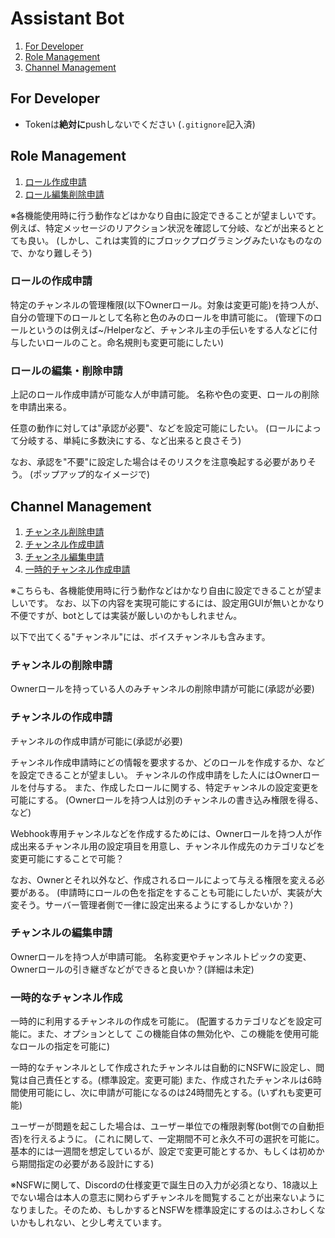 # Assistant Bot

1. [For Developer](#for-developer)
2. [Role Management](#role-management)
3. [Channel Management](#channel-management)

## For Developer

* Tokenは**絶対に**pushしないでください (`.gitignore`記入済)

## Role Management

1. [ロール作成申請](#ロールの作成申請)
2. [ロール編集削除申請](#ロールの編集・削除申請)

※各機能使用時に行う動作などはかなり自由に設定できることが望ましいです。
例えば、特定メッセージのリアクション状況を確認して分岐、などが出来るととても良い。
(しかし、これは実質的にブロックプログラミングみたいなものなので、かなり難しそう)

### ロールの作成申請
特定のチャンネルの管理権限(以下Ownerロール。対象は変更可能)を持つ人が、自分の管理下のロールとして名称と色のみのロールを申請可能に。
(管理下のロールというのは例えば~/Helperなど、チャンネル主の手伝いをする人などに付与したいロールのこと。命名規則も変更可能にしたい)

### ロールの編集・削除申請
上記のロール作成申請が可能な人が申請可能。
名称や色の変更、ロールの削除を申請出来る。

任意の動作に対しては"承認が必要"、などを設定可能にしたい。
(ロールによって分岐する、単純に多数決にする、など出来ると良さそう)

なお、承認を"不要"に設定した場合はそのリスクを注意喚起する必要がありそう。
(ポップアップ的なイメージで)


## Channel Management

1. [チャンネル削除申請](#チャンネルの削除申請)
2. [チャンネル作成申請](#チャンネルの作成申請)
3. [チャンネル編集申請](#チャンネルの編集申請)
4. [一時的チャンネル作成申請](#一時的なチャンネル作成)

※こちらも、各機能使用時に行う動作などはかなり自由に設定できることが望ましいです。
なお、以下の内容を実現可能にするには、設定用GUIが無いとかなり不便ですが、botとしては実装が厳しいのかもしれません。

以下で出てくる"チャンネル"には、ボイスチャンネルも含みます。

### チャンネルの削除申請
Ownerロールを持っている人のみチャンネルの削除申請が可能に(承認が必要)

### チャンネルの作成申請
チャンネルの作成申請が可能に(承認が必要)

チャンネル作成申請時にどの情報を要求するか、どのロールを作成するか、などを設定できることが望ましい。
チャンネルの作成申請をした人にはOwnerロールを付与する。
また、作成したロールに関する、特定チャンネルの設定変更を可能にする。
(Ownerロールを持つ人は別のチャンネルの書き込み権限を得る、など)

Webhook専用チャンネルなどを作成するためには、Ownerロールを持つ人が作成出来るチャンネル用の設定項目を用意し、チャンネル作成先のカテゴリなどを変更可能にすることで可能？

なお、Ownerとそれ以外など、作成されるロールによって与える権限を変える必要がある。
(申請時にロールの色を指定をすることも可能にしたいが、実装が大変そう。サーバー管理者側で一律に設定出来るようにするしかないか？)

### チャンネルの編集申請
Ownerロールを持つ人が申請可能。
名称変更やチャンネルトピックの変更、Ownerロールの引き継ぎなどができると良いか？(詳細は未定)

### 一時的なチャンネル作成
一時的に利用するチャンネルの作成を可能に。
(配置するカテゴリなどを設定可能に。また、オプションとして
この機能自体の無効化や、この機能を使用可能なロールの指定を可能に)

一時的なチャンネルとして作成されたチャンネルは自動的にNSFWに設定し、閲覧は自己責任とする。(標準設定。変更可能)
また、作成されたチャンネルは6時間使用可能にし、次に申請が可能になるのは24時間先とする。(いずれも変更可能)

ユーザーが問題を起こした場合は、ユーザー単位での権限剥奪(bot側での自動拒否)を行えるように。
(これに関して、一定期間不可と永久不可の選択を可能に。基本的には一週間を想定しているが、設定で変更可能とするか、もしくは初めから期間指定の必要がある設計にする)

※NSFWに関して、Discordの仕様変更で誕生日の入力が必須となり、18歳以上でない場合は本人の意志に関わらずチャンネルを閲覧することが出来ないようになりました。そのため、もしかするとNSFWを標準設定にするのはふさわしくないかもしれない、と少し考えています。
